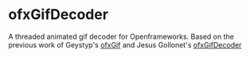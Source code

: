 # ofxGifDecoder

A threaded animated gif decoder for Openframeworks.
Based on the previous work of  Geystyp's [ofxGif](https://github.com/Geistyp/ofxGif) and Jesus Gollonet's [ofxGifDecoder](https://github.com/jesusgollonet/ofxGifDecoder)
